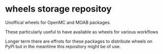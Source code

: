 # wheels storage repositoy

Unoffical wheels for OpenMC and MOAB packages.

These particularly useful to have available as wheels for various workflows

Longer term there are effrots for these packages to distribute wheels on PyPI but in the meantime this repository might be of use.
